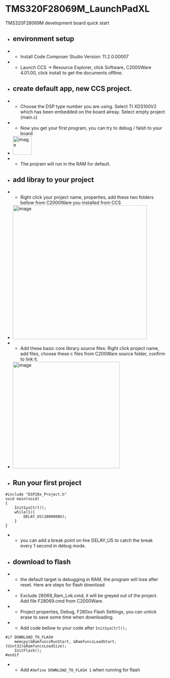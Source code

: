 # TMS320F28069M_LaunchPadXL
TMS320F28069M development board quick start 

- ## environment setup
- - Install Code Composer Studio Version: 11.2.0.00007 
- - Launch CCS -> Resource Explorer, click Software, C2000Ware 4.01.00, click install to get the documents offline.
- ## create default app, new CCS project.
- - Choose the DSP type number you are using. Select TI XDS100V2 which has been embedded on the board alreay. Select empty project (main.c)
- - Now you get your first program, you can try to debug / falsh to your board
- <img width="59" alt="image" src="https://user-images.githubusercontent.com/25374802/171591901-d0d6643f-6cc8-4d8e-8e72-5581129638f6.png">

- - The projram will run in the RAM for default. 
- ## add libray to your project
- - Right click your project name, properties, add these two folders bellow from C2000Ware you installed from CCS

- <img width="422" alt="image" src="https://user-images.githubusercontent.com/25374802/171592511-4568d459-c643-4c12-8b81-375b3a490ddf.png">

- - Add these basic core library source files: Right click project name, add files, choose these c files from C200Ware source folder, confirm to link it.

- <img width="336" alt="image" src="https://user-images.githubusercontent.com/25374802/171596210-1948164a-5858-4243-a217-313d1b950d1f.png">

- ## Run your first project

```
#include "DSP28x_Project.h"
void main(void)
{
    InitSysCtrl();
	while(1){
	    DELAY_US(1000000U);
	}
}
```
- - you can add a break point on line DELAY_US to catch the break every 1 second in debug mode.

- ## download to flash
- - the default target is debugging in RAM, the program will lose after reset. Here are steps for flash download
- - Exclude 28069_Ram_Lnk.cmd, it will be greyed out of the project. Add file F28069.cmd from C2000Ware.
- - Project properties, Debug, F280xx Flash Settings, you can untick erase to save some time when downloading.
- - Add code bellow to your code after `InitSysCtrl();`
```
#if DOWNLOAD_TO_FLASH
    memcpy(&RamfuncsRunStart, &RamfuncsLoadStart, (Uint32)&RamfuncsLoadSize);
    InitFlash();
#endif
```
- - Add `#define DOWNLOAD_TO_FLASH 1` when running for flash
